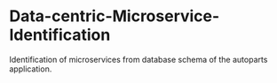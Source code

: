 # Data-centric-Microservice-Identification
Identification of microservices from database schema of the autoparts application.
